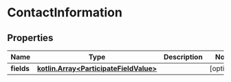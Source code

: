 # ContactInformation

## Properties
Name | Type | Description | Notes
------------ | ------------- | ------------- | -------------
**fields** | [**kotlin.Array&lt;ParticipateFieldValue&gt;**](ParticipateFieldValue.md) |  |  [optional]
